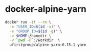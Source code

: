 # docker-alpine-yarn

```bash
docker run -it --rm \
  -e "USER_ID=$(id -u)" \
  -e "GROUP_ID=$(id -g)" \
  -v $HOME:/homedir \
  -v `pwd -P`:/workdir  \
  ufirstgroup/alpine-yarn:0.15.1 yarn
```
